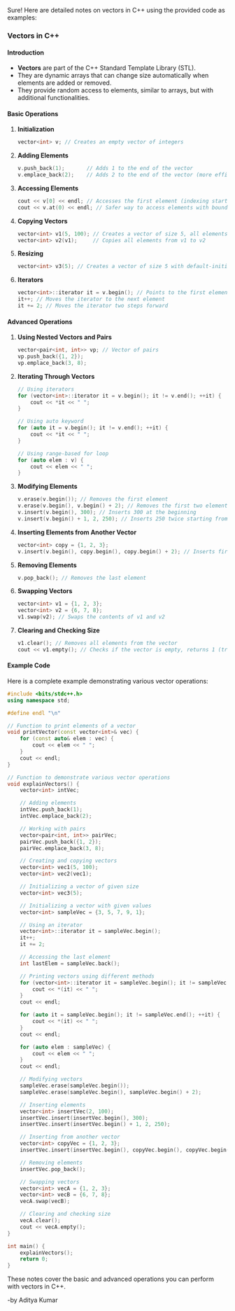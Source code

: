 Sure! Here are detailed notes on vectors in C++ using the provided code as examples:

### Vectors in C++

#### Introduction
- **Vectors** are part of the C++ Standard Template Library (STL).
- They are dynamic arrays that can change size automatically when elements are added or removed.
- They provide random access to elements, similar to arrays, but with additional functionalities.

#### Basic Operations

1. **Initialization**
   ```cpp
   vector<int> v; // Creates an empty vector of integers
   ```

2. **Adding Elements**
   ```cpp
   v.push_back(1);       // Adds 1 to the end of the vector
   v.emplace_back(2);    // Adds 2 to the end of the vector (more efficient than push_back)
   ```

3. **Accessing Elements**
   ```cpp
   cout << v[0] << endl; // Accesses the first element (indexing starts from 0)
   cout << v.at(0) << endl; // Safer way to access elements with bounds checking
   ```

4. **Copying Vectors**
   ```cpp
   vector<int> v1(5, 100); // Creates a vector of size 5, all elements initialized to 100
   vector<int> v2(v1);     // Copies all elements from v1 to v2
   ```

5. **Resizing**
   ```cpp
   vector<int> v3(5); // Creates a vector of size 5 with default-initialized elements (usually 0 for int)
   ```

6. **Iterators**
   ```cpp
   vector<int>::iterator it = v.begin(); // Points to the first element of the vector
   it++; // Moves the iterator to the next element
   it += 2; // Moves the iterator two steps forward
   ```

#### Advanced Operations

1. **Using Nested Vectors and Pairs**
   ```cpp
   vector<pair<int, int>> vp; // Vector of pairs
   vp.push_back({1, 2});
   vp.emplace_back(3, 8);
   ```

2. **Iterating Through Vectors**
   ```cpp
   // Using iterators
   for (vector<int>::iterator it = v.begin(); it != v.end(); ++it) {
       cout << *it << " ";
   }

   // Using auto keyword
   for (auto it = v.begin(); it != v.end(); ++it) {
       cout << *it << " ";
   }

   // Using range-based for loop
   for (auto elem : v) {
       cout << elem << " ";
   }
   ```

3. **Modifying Elements**
   ```cpp
   v.erase(v.begin()); // Removes the first element
   v.erase(v.begin(), v.begin() + 2); // Removes the first two elements
   v.insert(v.begin(), 300); // Inserts 300 at the beginning
   v.insert(v.begin() + 1, 2, 250); // Inserts 250 twice starting from the second position
   ```

4. **Inserting Elements from Another Vector**
   ```cpp
   vector<int> copy = {1, 2, 3};
   v.insert(v.begin(), copy.begin(), copy.begin() + 2); // Inserts first two elements of 'copy' at the beginning of 'v'
   ```

5. **Removing Elements**
   ```cpp
   v.pop_back(); // Removes the last element
   ```

6. **Swapping Vectors**
   ```cpp
   vector<int> v1 = {1, 2, 3};
   vector<int> v2 = {6, 7, 8};
   v1.swap(v2); // Swaps the contents of v1 and v2
   ```

7. **Clearing and Checking Size**
   ```cpp
   v1.clear(); // Removes all elements from the vector
   cout << v1.empty(); // Checks if the vector is empty, returns 1 (true) if empty, 0 (false) otherwise
   ```

#### Example Code

Here is a complete example demonstrating various vector operations:

```cpp
#include <bits/stdc++.h>
using namespace std;

#define endl "\n"

// Function to print elements of a vector
void printVector(const vector<int>& vec) {
    for (const auto& elem : vec) {
        cout << elem << " ";
    }
    cout << endl;
}

// Function to demonstrate various vector operations
void explainVectors() {
    vector<int> intVec;

    // Adding elements
    intVec.push_back(1);
    intVec.emplace_back(2);

    // Working with pairs
    vector<pair<int, int>> pairVec;
    pairVec.push_back({1, 2});
    pairVec.emplace_back(3, 8);

    // Creating and copying vectors
    vector<int> vec1(5, 100);
    vector<int> vec2(vec1);

    // Initializing a vector of given size
    vector<int> vec3(5);

    // Initializing a vector with given values
    vector<int> sampleVec = {3, 5, 7, 9, 1};

    // Using an iterator
    vector<int>::iterator it = sampleVec.begin();
    it++;
    it += 2;

    // Accessing the last element
    int lastElem = sampleVec.back();

    // Printing vectors using different methods
    for (vector<int>::iterator it = sampleVec.begin(); it != sampleVec.end(); ++it) {
        cout << *(it) << " ";
    }
    cout << endl;

    for (auto it = sampleVec.begin(); it != sampleVec.end(); ++it) {
        cout << *(it) << " ";
    }
    cout << endl;

    for (auto elem : sampleVec) {
        cout << elem << " ";
    }
    cout << endl;

    // Modifying vectors
    sampleVec.erase(sampleVec.begin());
    sampleVec.erase(sampleVec.begin(), sampleVec.begin() + 2);

    // Inserting elements
    vector<int> insertVec(2, 100);
    insertVec.insert(insertVec.begin(), 300);
    insertVec.insert(insertVec.begin() + 1, 2, 250);

    // Inserting from another vector
    vector<int> copyVec = {1, 2, 3};
    insertVec.insert(insertVec.begin(), copyVec.begin(), copyVec.begin() + 2);

    // Removing elements
    insertVec.pop_back();

    // Swapping vectors
    vector<int> vecA = {1, 2, 3};
    vector<int> vecB = {6, 7, 8};
    vecA.swap(vecB);

    // Clearing and checking size
    vecA.clear();
    cout << vecA.empty();
}

int main() {
    explainVectors();
    return 0;
}
```

These notes cover the basic and advanced operations you can perform with vectors in C++.

-by Aditya Kumar